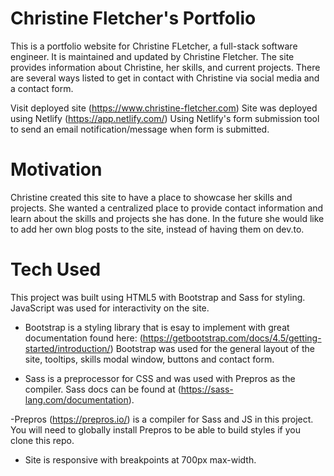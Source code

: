 # Christine Fletcher's Portfolio
This is a portfolio website for Christine FLetcher, a full-stack software engineer. It is maintained and updated by Christine Fletcher. The site provides information about Christine, her skills, and current projects. There are several ways listed to get in contact with Christine via social media and a contact form. 

Visit deployed site (https://www.christine-fletcher.com)
Site was deployed using Netlify (https://app.netlify.com/)
Using Netlify's form submission tool to send an email notification/message when form is submitted. 

# Motivation
Christine created this site to have a place to showcase her skills and projects. She wanted a centralized place to provide contact information and learn about the skills and projects she has done. 
In the future she would like to add her own blog posts to the site, instead of having them on dev.to.

# Tech Used
This project was built using HTML5 with Bootstrap and Sass for styling. JavaScript was used for interactivity on the site. 

- Bootstrap is a styling library that is esay to implement with great documentation found here: (https://getbootstrap.com/docs/4.5/getting-started/introduction/)
Bootstrap was used for the general layout of the site, tooltips, skills modal window, buttons and contact form. 

- Sass is a preprocessor for CSS and was used with Prepros as the compiler. Sass docs can be found at (https://sass-lang.com/documentation). 

-Prepros (https://prepros.io/) is a compiler for Sass and JS in this project. You will need to globally install Prepros to be able to build styles if you clone this repo. 

- Site is responsive with breakpoints at 700px max-width. 

